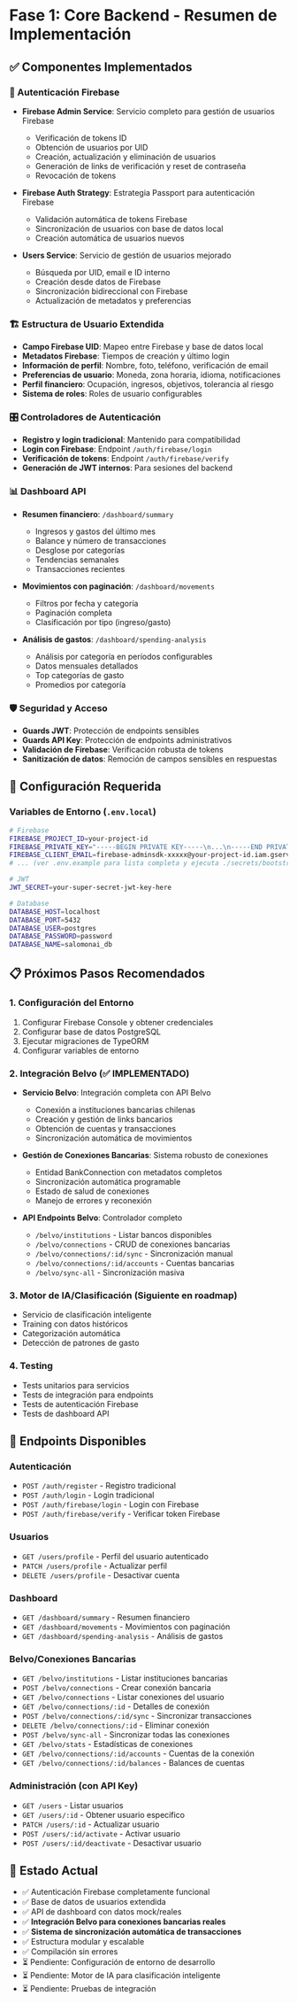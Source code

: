 # Fase 1: Core Backend - Resumen de Implementación

## ✅ Componentes Implementados

### 🔐 Autenticación Firebase
- **Firebase Admin Service**: Servicio completo para gestión de usuarios Firebase
  - Verificación de tokens ID
  - Obtención de usuarios por UID
  - Creación, actualización y eliminación de usuarios
  - Generación de links de verificación y reset de contraseña
  - Revocación de tokens

- **Firebase Auth Strategy**: Estrategia Passport para autenticación Firebase
  - Validación automática de tokens Firebase
  - Sincronización de usuarios con base de datos local
  - Creación automática de usuarios nuevos

- **Users Service**: Servicio de gestión de usuarios mejorado
  - Búsqueda por UID, email e ID interno
  - Creación desde datos de Firebase
  - Sincronización bidireccional con Firebase
  - Actualización de metadatos y preferencias

### 🏗️ Estructura de Usuario Extendida
- **Campo Firebase UID**: Mapeo entre Firebase y base de datos local
- **Metadatos Firebase**: Tiempos de creación y último login
- **Información de perfil**: Nombre, foto, teléfono, verificación de email
- **Preferencias de usuario**: Moneda, zona horaria, idioma, notificaciones
- **Perfil financiero**: Ocupación, ingresos, objetivos, tolerancia al riesgo
- **Sistema de roles**: Roles de usuario configurables

### 🎛️ Controladores de Autenticación
- **Registro y login tradicional**: Mantenido para compatibilidad
- **Login con Firebase**: Endpoint `/auth/firebase/login`
- **Verificación de tokens**: Endpoint `/auth/firebase/verify`
- **Generación de JWT internos**: Para sesiones del backend

### 📊 Dashboard API
- **Resumen financiero**: `/dashboard/summary`
  - Ingresos y gastos del último mes
  - Balance y número de transacciones
  - Desglose por categorías
  - Tendencias semanales
  - Transacciones recientes

- **Movimientos con paginación**: `/dashboard/movements`
  - Filtros por fecha y categoría
  - Paginación completa
  - Clasificación por tipo (ingreso/gasto)

- **Análisis de gastos**: `/dashboard/spending-analysis`
  - Análisis por categoría en períodos configurables
  - Datos mensuales detallados
  - Top categorías de gasto
  - Promedios por categoría

### 🛡️ Seguridad y Acceso
- **Guards JWT**: Protección de endpoints sensibles
- **Guards API Key**: Protección de endpoints administrativos
- **Validación de Firebase**: Verificación robusta de tokens
- **Sanitización de datos**: Remoción de campos sensibles en respuestas

## 🔧 Configuración Requerida

### Variables de Entorno (`.env.local`)
```bash
# Firebase
FIREBASE_PROJECT_ID=your-project-id
FIREBASE_PRIVATE_KEY="-----BEGIN PRIVATE KEY-----\n...\n-----END PRIVATE KEY-----\n"
FIREBASE_CLIENT_EMAIL=firebase-adminsdk-xxxxx@your-project-id.iam.gserviceaccount.com
# ... (ver .env.example para lista completa y ejecuta ./secrets/bootstrap-local-env.sh)

# JWT
JWT_SECRET=your-super-secret-jwt-key-here

# Database
DATABASE_HOST=localhost
DATABASE_PORT=5432
DATABASE_USER=postgres
DATABASE_PASSWORD=password
DATABASE_NAME=salomonai_db
```

## 📋 Próximos Pasos Recomendados

### 1. Configuración del Entorno
1. Configurar Firebase Console y obtener credenciales
2. Configurar base de datos PostgreSQL
3. Ejecutar migraciones de TypeORM
4. Configurar variables de entorno

### 2. Integración Belvo (✅ IMPLEMENTADO)
- **Servicio Belvo**: Integración completa con API Belvo
  - Conexión a instituciones bancarias chilenas
  - Creación y gestión de links bancarios
  - Obtención de cuentas y transacciones
  - Sincronización automática de movimientos

- **Gestión de Conexiones Bancarias**: Sistema robusto de conexiones
  - Entidad BankConnection con metadatos completos
  - Sincronización automática programable
  - Estado de salud de conexiones
  - Manejo de errores y reconexión

- **API Endpoints Belvo**: Controlador completo
  - `/belvo/institutions` - Listar bancos disponibles
  - `/belvo/connections` - CRUD de conexiones bancarias
  - `/belvo/connections/:id/sync` - Sincronización manual
  - `/belvo/connections/:id/accounts` - Cuentas bancarias
  - `/belvo/sync-all` - Sincronización masiva

### 3. Motor de IA/Clasificación (Siguiente en roadmap)
- Servicio de clasificación inteligente
- Training con datos históricos
- Categorización automática
- Detección de patrones de gasto

### 4. Testing
- Tests unitarios para servicios
- Tests de integración para endpoints
- Tests de autenticación Firebase
- Tests de dashboard API

## 🚀 Endpoints Disponibles

### Autenticación
- `POST /auth/register` - Registro tradicional
- `POST /auth/login` - Login tradicional
- `POST /auth/firebase/login` - Login con Firebase
- `POST /auth/firebase/verify` - Verificar token Firebase

### Usuarios
- `GET /users/profile` - Perfil del usuario autenticado
- `PATCH /users/profile` - Actualizar perfil
- `DELETE /users/profile` - Desactivar cuenta

### Dashboard
- `GET /dashboard/summary` - Resumen financiero
- `GET /dashboard/movements` - Movimientos con paginación
- `GET /dashboard/spending-analysis` - Análisis de gastos

### Belvo/Conexiones Bancarias
- `GET /belvo/institutions` - Listar instituciones bancarias
- `POST /belvo/connections` - Crear conexión bancaria
- `GET /belvo/connections` - Listar conexiones del usuario
- `GET /belvo/connections/:id` - Detalles de conexión
- `POST /belvo/connections/:id/sync` - Sincronizar transacciones
- `DELETE /belvo/connections/:id` - Eliminar conexión
- `POST /belvo/sync-all` - Sincronizar todas las conexiones
- `GET /belvo/stats` - Estadísticas de conexiones
- `GET /belvo/connections/:id/accounts` - Cuentas de la conexión
- `GET /belvo/connections/:id/balances` - Balances de cuentas

### Administración (con API Key)
- `GET /users` - Listar usuarios
- `GET /users/:id` - Obtener usuario específico
- `PATCH /users/:id` - Actualizar usuario
- `POST /users/:id/activate` - Activar usuario
- `POST /users/:id/deactivate` - Desactivar usuario

## 🎯 Estado Actual
- ✅ Autenticación Firebase completamente funcional
- ✅ Base de datos de usuarios extendida
- ✅ API de dashboard con datos mock/reales
- ✅ **Integración Belvo para conexiones bancarias reales**
- ✅ **Sistema de sincronización automática de transacciones**
- ✅ Estructura modular y escalable
- ✅ Compilación sin errores
- ⏳ Pendiente: Configuración de entorno de desarrollo
- ⏳ Pendiente: Motor de IA para clasificación inteligente
- ⏳ Pendiente: Pruebas de integración
